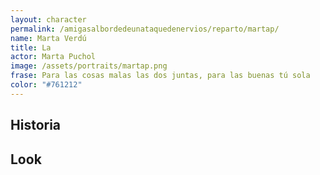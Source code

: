```yaml
---
layout: character
permalink: /amigasalbordedeunataquedenervios/reparto/martap/
name: Marta Verdú
title: La
actor: Marta Puchol
image: /assets/portraits/martap.png
frase: Para las cosas malas las dos juntas, para las buenas tú sola
color: "#761212"
---
```


## Historia



## Look

